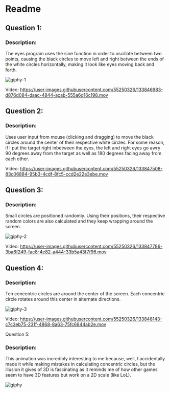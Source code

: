 # Readme

<h2>Question 1:</h2>

<h3>Description:</h3>
The eyes program uses the sine function in order to oscillate between two points, causing the black circles to move left and right between
the ends of the white circles horizontally, making it look like eyes moving back and forth.


![giphy-1](https://user-images.githubusercontent.com/55250326/133848686-1e1429a4-037c-43ba-9aa4-4f20e8c99368.gif)


Video: 
https://user-images.githubusercontent.com/55250326/133846983-d876d084-daac-4844-acab-555a6d16c198.mov

<h2>Question 2:</h2>
<h3>Description:</h3>
Uses user input from mouse (clicking and dragging) to move the black circles around the center of their respective white circles. For some reason, if I put the target right inbetween the eyes, the left and right eyes go awry 90 degrees away from the target as well as 180 degrees facing away from each other.

Video:
https://user-images.githubusercontent.com/55250326/133847508-83c06884-95b3-4cdf-8fc5-ccd2e22e3ebe.mov

<h2>Question 3:</h2>

<h3>Description:</h3>
Small circles are positioned randomly. Using their positions, their respective random colors are also calculated and they keep wrapping around the screen.


![giphy-2](https://user-images.githubusercontent.com/55250326/133848713-04a3f20a-484a-42c0-8a4c-b94328a9e156.gif)


Video:
https://user-images.githubusercontent.com/55250326/133847786-3ba6f249-fac8-4e82-a444-33b5a43f7f96.mov

<h2>Question 4:</h2>

<h3>Description:</h3>
Ten concentric circles are around the center of the screen. Each concentric circle rotates around this center in alternate directions.

![giphy-3](https://user-images.githubusercontent.com/55250326/133848749-f6b2e2bb-59c2-447a-a889-a97ac2946290.gif)


Video:
https://user-images.githubusercontent.com/55250326/133848143-c7c3eb75-231f-4868-8a63-75fc6844ab2e.mov

Question 5:

<h3>Description:</h3>
This animation was incredibly interesting to me because, well, I accidentally made it while making mistakes in calculating concentric circles, but the illusion it gives of 3D is fascinating as it reminds me of how other games seem to have 3D features but work on a 2D scale (like LoL).



![giphy](https://user-images.githubusercontent.com/55250326/133848558-b888c112-39b3-4724-a16c-e8441044c4c8.gif)




